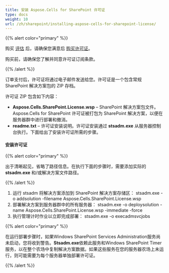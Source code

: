 ```yaml
---
title: 安装 Aspose.Cells for SharePoint 许可证
type: docs
weight: 10
url: /zh/sharepoint/installing-aspose-cells-for-sharepoint-license/
---
```


{{% alert color="primary" %}}

购买 [评估](/cells/zh/sharepoint/evaluate-aspose-cells/) 后，请确保您满意后 [购买许可证](https://purchase.aspose.com/buy)。

购买前，请确保您了解并同意许可证订阅条款。

{{% /alert %}}

订单支付后，许可证将通过电子邮件发送给您。许可证是一个包含常规 SharePoint 解决方案包的 ZIP 存档。

许可证 ZIP 包含如下内容：

- **Aspose.Cells.SharePoint.License.wsp** – SharePoint 解决方案包文件。Aspose.Cells for SharePoint 许可证被打包为 SharePoint 解决方案，以便在服务器群中进行部署和撤消。
- **readme.txt** – 许可证安装说明。许可证安装通过 **stsadm.exe** 从服务器控制台执行。下面给出了安装许可证所需的步骤。

#### **安装许可证**

{{% alert color="primary" %}}

出于清晰起见，省略了路径信息。在执行下面的步骤时，需要添加实际的 **stsadm.exe** 和/或解决方案文件路径。

{{% /alert %}}

1. 运行 stsadm 将解决方案添加到 SharePoint 解决方案存储区：
   stsadm.exe -o addsolution -filename Aspose.Cells.SharePoint.License.wsp
1. 部署解决方案到服务器群中的所有服务器：
   stsadm.exe -o deploysolution -name Aspose.Cells.SharePoint.License.wsp -immediate -force
1. 执行管理计时作业以立即完成部署：
   stsadm.exe -o execadmsvcjobs

{{% alert color="primary" %}}

在运行部署步骤时，如果Windows SharePoint Services Administration服务尚未启动，您将收到警告。**Stsadm.exe**依赖此服务和Windows SharePoint Timer服务，以在整个农场中复制解决方案数据。如果这些服务在您的服务器农场上未运行，则可能需要为每个服务器单独部署许可证。

{{% /alert %}}

